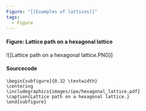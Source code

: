 ```yaml
---
Figure: "[[Examples of lattices]]"
tags:
  - Figure
---
```

#### Figure: Lattice path on a hexagonal lattice

![[Lattice path on a hexagonal lattice.PNG]]

#### Sourcecode

```
\begin{subfigure}{0.32 \textwidth}
\centering
\includegraphics{images/ipe/hexagonal_lattice.pdf}
\caption{Lattice path on a hexagonal lattice.}
\end{subfigure}
```